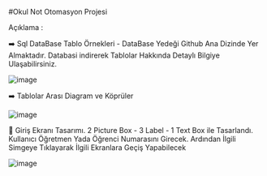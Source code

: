 #Okul Not Otomasyon Projesi

Açıklama : 

:arrow_right:  Sql DataBase Tablo Örnekleri - DataBase Yedeği Github Ana Dizinde Yer Almaktadır. Databasi indirerek Tablolar Hakkında Detaylı Bilgiye Ulaşabilirsiniz.

![image](https://user-images.githubusercontent.com/98838876/172165207-2af3eca5-ac26-4705-a233-844da85a7a44.png)


:arrow_right: Tablolar Arası Diagram ve Köprüler

![image](https://user-images.githubusercontent.com/98838876/172165351-9ef3b1ac-f754-4a82-83c3-828f49742745.png)


:high_brightness: Giriş Ekranı Tasarımı. 2 Picture Box - 3 Label - 1 Text Box ile Tasarlandı. Kullanıcı Öğretmen Yada Öğrenci Numarasını Girecek. Ardından İlgili Simgeye Tıklayarak İlgili Ekranlara Geçiş Yapabilecek

![image](https://user-images.githubusercontent.com/98838876/172172353-07d7da24-e51b-4596-b380-5d1b798d89ff.png)
